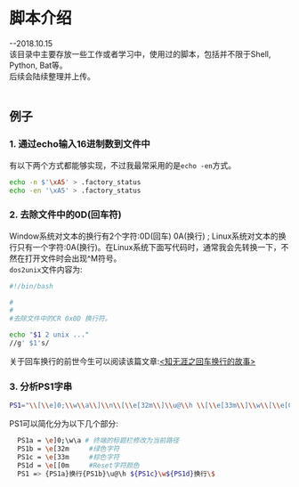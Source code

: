 # 脚本介绍
--2018.10.15 <br>
该目录中主要存放一些工作或者学习中，使用过的脚本，包括并不限于Shell, Python, Bat等。<br>
后续会陆续整理并上传。<br>
<br>
## 例子 <br>
### 1. 通过echo输入16进制数到文件中 <br>
有以下两个方式都能够实现，不过我最常采用的是`echo -en`方式。<br>
```Bash
echo -n $'\xA5' > .factory_status
echo -en '\xA5' > .factory_status
```

### 2. 去除文件中的0D(回车符)<br>
Window系统对文本的换行有2个字符:0D(回车) 0A(换行) ; Linux系统对文本的换行只有一个字符:0A(换行)。在Linux系统下面写代码时，通常我会先转换一下，不然在打开文件时会出现^M符号。<br>
`dos2unix`文件内容为:<br>
```Bash
#!/bin/bash

#
#
#去除文件中的CR 0x0D 换行符。

echo "$1 2 unix ..."
//g' $1's/

```

关于回车换行的前世今生可以阅读该篇文章:[<知无涯之回车换行的故事>](http://feihu.me/blog/2014/end-of-line/ "悬停显示")<br>

### 3. 分析PS1字串<br>
```Bash
PS1="\\[\\e]0;\\w\\a\\]\\n\\[\\e[32m\\]\\u@\\h \\[\\e[33m\\]\\w\\[\\e[0m\\]\\n\\\$ "
```
PS1可以简化分为以下几个部分:<br>
```Bash
  PS1a = \e]0;\w\a # 终端的标题栏修改为当前路径
  PS1b = \e[32m		#绿色字符
  PS1c = \e[33m		#棕色字符
  PS1d = \e[[0m		#Reset字符颜色
  PS1 => {PS1a}换行{PS1b}\u@\h ${PS1c}\w${PS1d}换行\$
```


